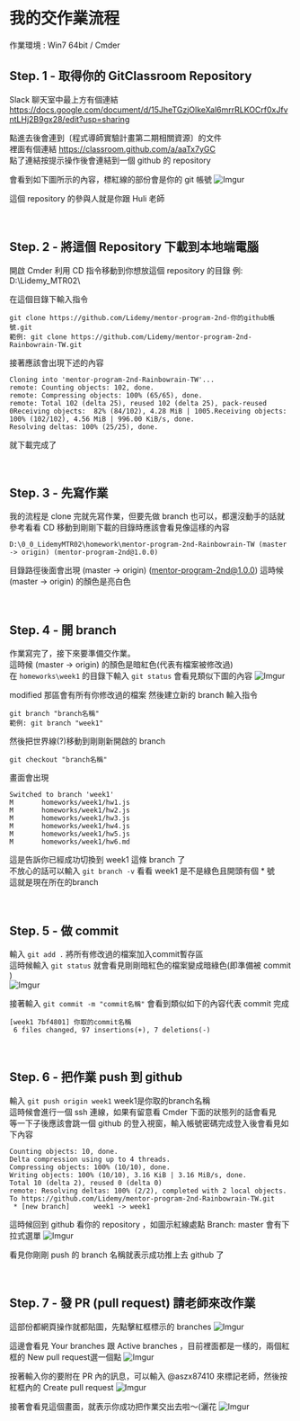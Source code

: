 # 我的交作業流程

作業環境 : Win7 64bit / Cmder

## Step. 1 - 取得你的 GitClassroom Repository

Slack 聊天室中最上方有個連結<br>
https://docs.google.com/document/d/15JheTGzjOlkeXal6mrrRLKOCrf0xJfvntLHj2B9gx28/edit?usp=sharing

點進去後會連到〔程式導師實驗計畫第二期相關資源〕的文件<br>
裡面有個連結 https://classroom.github.com/a/aaTx7yGC <br>
點了連結按提示操作後會連結到一個 github 的 repository

會看到如下圖所示的內容，標紅線的部份會是你的 git 帳號
![Imgur](https://i.imgur.com/PztUVED.jpg?1)

這個 repository 的參與人就是你跟 Huli 老師

<br>

## Step. 2 - 將這個 Repository 下載到本地端電腦

開啟 Cmder
利用 CD 指令移動到你想放這個 repository 的目錄 例: D:\Lidemy_MTR02\

在這個目錄下輸入指令
```
git clone https://github.com/Lidemy/mentor-program-2nd-你的github帳號.git
範例: git clone https://github.com/Lidemy/mentor-program-2nd-Rainbowrain-TW.git
```

接著應該會出現下述的內容
```
Cloning into 'mentor-program-2nd-Rainbowrain-TW'...
remote: Counting objects: 102, done.
remote: Compressing objects: 100% (65/65), done.
remote: Total 102 (delta 25), reused 102 (delta 25), pack-reused 0Receiving objects:  82% (84/102), 4.28 MiB | 1005.Receiving objects: 100% (102/102), 4.56 MiB | 996.00 KiB/s, done.
Resolving deltas: 100% (25/25), done.
```
就下載完成了

<br>

## Step. 3 - 先寫作業

我的流程是 clone 完就先寫作業，但要先做 branch 也可以，都還沒動手的話就參考看看
CD 移動到剛剛下載的目錄時應該會看見像這樣的內容
```
D:\0_0_LidemyMTR02\homework\mentor-program-2nd-Rainbowrain-TW (master -> origin) (mentor-program-2nd@1.0.0)
```
目錄路徑後面會出現 (master -> origin) (mentor-program-2nd@1.0.0)
這時候 (master -> origin) 的顏色是亮白色

<br>

## Step. 4 - 開 branch

作業寫完了，接下來要準備交作業。<br>
這時候 (master -> origin) 的顏色是暗紅色(代表有檔案被修改過)<br>
在 `homeworks\week1` 的目錄下輸入 `git status` 會看見類似下圖的內容
![Imgur](https://i.imgur.com/m2KnOXk.jpg)

modified 那區會有所有你修改過的檔案
然後建立新的 branch 輸入指令 
```
git branch "branch名稱"
範例: git branch "week1"
```

然後把世界線(?)移動到剛剛新開啟的 branch
```
git checkout "branch名稱"
```
畫面會出現
```
Switched to branch 'week1'
M       homeworks/week1/hw1.js
M       homeworks/week1/hw2.js
M       homeworks/week1/hw3.js
M       homeworks/week1/hw4.js
M       homeworks/week1/hw5.js
M       homeworks/week1/hw6.md
```
這是告訴你已經成功切換到 week1 這條 branch 了<br>
不放心的話可以輸入 `git branch -v` 看看 week1 是不是綠色且開頭有個 * 號<br>
這就是現在所在的branch

<br>

## Step. 5 - 做 commit

輸入 `git add .` 將所有修改過的檔案加入commit暫存區<br>
這時候輸入 `git status` 就會看見剛剛暗紅色的檔案變成暗綠色(即準備被 commit )<br>
![Imgur](https://i.imgur.com/HFNWM43.jpg)

接著輸入 `git commit -m "commit名稱"` 會看到類似如下的內容代表 commit 完成
```
[week1 7bf4801] 你取的commit名稱
 6 files changed, 97 insertions(+), 7 deletions(-)
```

<br>

## Step. 6 - 把作業 push 到 github

輸入 `git push origin week1` week1是你取的branch名稱<br>
這時候會進行一個 ssh 連線，如果有留意看 Cmder 下面的狀態列的話會看見<br>
等一下子後應該會跳一個 github 的登入視窗，輸入帳號密碼完成登入後會看見如下內容
```
Counting objects: 10, done.
Delta compression using up to 4 threads.
Compressing objects: 100% (10/10), done.
Writing objects: 100% (10/10), 3.16 KiB | 3.16 MiB/s, done.
Total 10 (delta 2), reused 0 (delta 0)
remote: Resolving deltas: 100% (2/2), completed with 2 local objects.
To https://github.com/Lidemy/mentor-program-2nd-Rainbowrain-TW.git
 * [new branch]      week1 -> week1
 ```
 
 這時候回到 github 看你的 repository ，如圖示紅線處點 Branch: master 會有下拉式選單
 ![Imgur](https://i.imgur.com/51Y6vSs.jpg?1)
 
 看見你剛剛 push 的 branch 名稱就表示成功推上去 github 了

<br>

## Step. 7 - 發 PR (pull request) 請老師來改作業

這部份都網頁操作就都貼圖，先點擊紅框標示的 branches
![Imgur](https://i.imgur.com/oGIL5cr.jpg)

這邊會看見 Your branches 跟 Active branches ，目前裡面都是一樣的，兩個紅框的 New pull request選一個點
![Imgur](https://i.imgur.com/84gWOMO.jpg)

按著輸入你的要附在 PR 內的訊息，可以輸入 @aszx87410 來標記老師，然後按紅框內的 Create pull request
![Imgur](https://i.imgur.com/pawofwx.jpg)

接著會看見這個畫面，就表示你成功把作業交出去啦～(灑花
![Imgur](https://i.imgur.com/uY3R3iy.jpg)



















